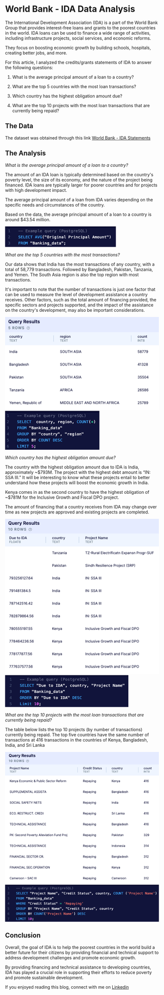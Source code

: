 # World Bank - IDA Data Analysis

The International Development Association (IDA) is a part of the World Bank Group that provides interest-free loans and grants to the poorest countries in the world. IDA loans can be used to finance a wide range of activities, including infrastructure projects, social services, and economic reforms.

They focus on boosting economic growth by building schools, hospitals, creating better jobs, and more.  
 
For this article, I analyzed the credits/grants statements of IDA to answer the following questions:  
 
1)	What is the average principal amount of a loan to a country?

2)	What are the top 5 countries with the most loan transactions?

3)	Which country has the highest obligation amount due? 

4)	What are the top 10 projects with the most loan transactions that are currently being repaid?

## The Data

The dataset was obtained through this link [World Bank - IDA Statements](https://finances.worldbank.org/Loans-and-Credits/IDA-Statement-Of-Credits-and-Grants-Historical-Dat/tdwh-3krx)

## The Analysis

*What is the average principal amount of a loan to a country?*

The amount of an IDA loan is typically determined based on the country's poverty level, the size of its economy, and the nature of the project being financed. IDA loans are typically larger for poorer countries and for projects with high development impact.

The average principal amount of a loan from IDA varies depending on the specific needs and circumstances of the country.

Based on the data, the average principal amount of a loan to a country is around $43.54 million.

<img src="images/IDA 1.png?raw=true"/>

*What are the top 5 countries with the most transactions?*

Our data shows that India has the most transactions of any country, with a total of 58,779 transactions. 
Followed by Bangladesh, Pakistan, Tanzania, and Yemen. The South Asia region is also the top region with most transactions. 

It's important to note that the number of transactions is just one factor that can be used to measure the level of development assistance a country receives. Other factors, such as the total amount of financing provided, the specific sectors and projects supported, and the impact of the assistance on the country's development, may also be important considerations.

<img src="images/IDA 2-1.png?raw=true"/>

<img src="images/IDA 2.png?raw=true"/>

*Which country has the highest obligation amount due?*

The country with the highest obligation amount due to IDA is India, approximately ~$793M. 
The project with the highest debt amount is “IN: SSA III.” 
It will be interesting to know what these projects entail to better understand how these projects will boost the economic growth in India. 
 
Kenya comes in as the second country to have the highest obligation of ~$781M for the Inclusive Growth and Fiscal DPO project. 

The amount of financing that a country receives from IDA may change over time as new projects are approved and existing projects are completed.

<img src="images/IDA 3-1.png?raw=true"/>

<img src="images/IDA 3.png?raw=true"/>

*What are the top 10 projects with the most loan transactions that are currently being repaid?*
 
The table below lists the top 10 projects (by number of transactions) currently being repaid. The top five countries have the same number of transactions at 416 transactions in the countries of Kenya, Bangladesh, India, and Sri Lanka

<img src="images/IDA 4-1.png?raw=true"/>

<img src="images/IDA 4.png?raw=true"/>

## Conclusion

Overall, the goal of IDA is to help the poorest countries in the world build a better future for their citizens by providing financial and technical support to address development challenges and promote economic growth.

By providing financing and technical assistance to developing countries, IDA has played a crucial role in supporting their efforts to reduce poverty and promote sustainable development.

If you enjoyed reading this blog, connect with me on [Linkedin](https://www.linkedin.com/in/vaniacortez/) 









